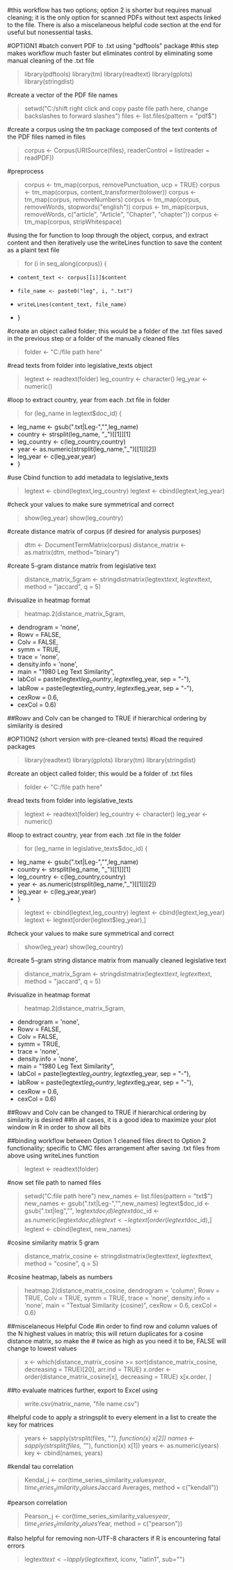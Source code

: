 #this workflow has two options; option 2 is shorter but requires manual cleaning; it is the only option for scanned PDFs without text aspects linked to the file. There is also a miscelaneous helpful code section at the end for useful but nonessential tasks. 

#OPTION1
#batch convert PDF to .txt using "pdftools" package
#this step makes workflow much faster but eliminates control by eliminating some manual cleaning of the .txt file

> library(pdftools)
> library(tm)
> library(readtext)
> library(gplots)
> library(stringdist)

#create a vector of the PDF file names
> setwd("C:/shift right click and copy paste file path here, change backslashes to forward slashes")
> files <- list.files(pattern = "pdf$")

#create a corpus using the tm package composed of the text contents of the PDF files named in files
> corpus <- Corpus(URISource(files), readerControl = list(reader = readPDF))

#preprocess
> corpus <- tm_map(corpus, removePunctuation, ucp = TRUE)
> corpus <- tm_map(corpus, content_transformer(tolower))
> corpus <- tm_map(corpus, removeNumbers)
> corpus <- tm_map(corpus, removeWords, stopwords("english"))
> corpus <- tm_map(corpus, removeWords, c("article", "Article", "Chapter", "chapter"))
> corpus <- tm_map(corpus, stripWhitespace)

#using the for function to loop through the object, corpus, and extract content and then iteratively use the writeLines function to save the content as a plaint text file 
> for (i in seq_along(corpus)) {
+     content_text <- corpus[[i]]$content
+     file_name <- paste0("leg", i, ".txt")
+     writeLines(content_text, file_name)
+ }

#create an object called folder; this would be a folder of the .txt files saved in the previous step or a folder of the manually cleaned files
> folder <- "C:/file path here"

#read texts from folder into legislative_texts object
> legtext <- readtext(folder)
> leg_country <- character()
> leg_year <- numeric()

#loop to extract country, year from each .txt file in folder
> for (leg_name in legtext$doc_id) {
+ leg_name <- gsub(".txt|Leg-","",leg_name)
+ country <- strsplit(leg_name, "_")[[1]][1]
+ leg_country <- c(leg_country,country) 
+ year <- as.numeric(strsplit(leg_name,"_")[[1]][2]) 
+ leg_year <- c(leg_year,year)
+ }

#use Cbind function to add metadata to legislative_texts
> legtext <- cbind(legtext,leg_country)
> legtext <- cbind(legtext,leg_year)

#check your values to make sure symmetrical and correct
> show(leg_year)
> show(leg_country)

#create distance matrix of corpus (if desired for analysis purposes)
> dtm <- DocumentTermMatrix(corpus)
> distance_matrix <- as.matrix(dtm, method="binary")

#create 5-gram distance matrix from legislative text
> distance_matrix_5gram <- stringdistmatrix(legtext$text, legtext$text, method = "jaccard", q = 5)

#visualize in heatmap format
> heatmap.2(distance_matrix_5gram, 
+ dendrogram = 'none',
+ Rowv = FALSE,
+ Colv = FALSE,
+ symm = TRUE,
+ trace = 'none',
+ density.info = 'none',
+ main = "1980 Leg Text Similarity",
+ labCol = paste(legtext$leg_country, legtext$leg_year, sep = "-"),
+ labRow = paste(legtext$leg_country, legtext$leg_year, sep = "-"),
+ cexRow = 0.6,
+ cexCol = 0.6)

##Rowv and Colv can be changed to TRUE if hierarchical ordering by similarity is desired

#OPTION2 (short version with pre-cleaned texts)
#load the required packages 
> library(readtext)
> library(gplots)
> library(tm)
> library(stringdist)

#create an object called folder; this would be a folder of .txt files
> folder <- "C:/file path here"

#read texts from folder into legislative_texts
> legtext <- readtext(folder)
> leg_country <- character()
> leg_year <- numeric()

#loop to extract country, year from each .txt file in the folder
> for (leg_name in legislative_texts$doc_id) {
+ leg_name <- gsub(".txt|Leg-","",leg_name)
+ country <- strsplit(leg_name, "_")[[1]][1]
+ leg_country <- c(leg_country,country) 
+ year <- as.numeric(strsplit(leg_name,"_")[[1]][2]) 
+ leg_year <- c(leg_year,year)
+ }
> legtext <- cbind(legtext,leg_country)
> legtext <- cbind(legtext,leg_year)
> legtext <- legtext[order(legtext$leg_year),]

#check your values to make sure symmetrical and correct
> show(leg_year)
> show(leg_country)

#create 5-gram string distance matrix from manually cleaned legislative text
> distance_matrix_5gram <- stringdistmatrix(legtext$text, legtext$text, method = "jaccard", q = 5)

#visualize in heatmap format
> heatmap.2(distance_matrix_5gram, 
+ dendrogram = 'none',
+ Rowv = FALSE,
+ Colv = FALSE,
+ symm = TRUE,
+ trace = 'none',
+ density.info = 'none',
+ main = "1980 Leg Text Similarity",
+ labCol = paste(legtext$leg_country, legtext$leg_year, sep = "-"),
+ labRow = paste(legtext$leg_country, legtext$leg_year, sep = "-"),
+ cexRow = 0.6,
+ cexCol = 0.6)

##Rowv and Colv can be changed to TRUE if hierarchical ordering by similarity is desired
##In all cases, it is a good idea to maximize your plot window in R in order to show all bits

##binding workflow between Option 1 cleaned files direct to Option 2 functionality; specific to CMC files arrangement after saving .txt files from above using writeLines function
> legtext <- readtext(folder)

#now set file path to named files
> setwd("C:file path here")
> new_names <- list.files(pattern = "txt$")
> new_names <- gsub(".txt|Leg-","",new_names)
> legtext$doc_id <- gsub(".txt|leg","", legtext$doc_id)
> legtext$doc_id <- as.numeric(legtext$doc_id)
> legtext <- legtext[order(legtext$doc_id),]
> legtext <- cbind(legtext, new_names)

#cosine similarity matrix 5 gram
> distance_matrix_cosine <- stringdistmatrix(legtext$text, legtext$text, method = "cosine", q = 5)

#cosine heatmap, labels as numbers
> heatmap.2(distance_matrix_cosine, dendrogram = 'column', Rowv = TRUE, Colv = TRUE, symm = TRUE, trace = 'none', density.info = 'none', main = "Textual Similarity (cosine)", cexRow = 0.6, cexCol = 0.6)

##miscelaneous Helpful Code
#in order to find row and column values of the N highest values in matrix; this will return duplicates for a cosine distance matrix, so make the # twice as high as you need it to be, FALSE will change to lowest values 
> x <- which(distance_matrix_cosine >= sort(distance_matrix_cosine, decreasing = TRUE)[20], arr.ind = TRUE)
> x.order <- order(distance_matrix_cosine[x], decreasing = TRUE)
> x[x.order, ]

##to evaluate matrices further, export to Excel using
> write.csv(matrix_name, "file name.csv")

#helpful code to apply a stringsplit to every element in a list to create the key for matrices
> years <- sapply(strsplit(files, "_"), function(x) x[2])
> names <- sapply(strsplit(files, "_"), function(x) x[1])
> years <- as.numeric(years)
> key <- cbind(names, years)

#kendal tau correlation
> Kendal_j <- cor(time_series_similarity_values$year, time_series_similarity_values$Jaccard Averages, method = c("kendall"))

#pearson correlation
> Pearson_j <- cor(time_series_similarity_values$year, time_series_similarity_values$Year, method = c("pearson"))

#also helpful for removing non-UTF-8 characters if R is encountering fatal errors
> legtext$text <- lapply(legtext$text, iconv, "latin1", sub="")